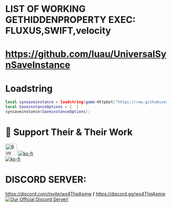 # LIST OF WORKING GETHIDDENPROPERTY EXEC: FLUXUS,SWIFT,velocity
# https://github.com/luau/UniversalSynSaveInstance

# Loadstring

```lua
local synsaveinstance = loadstring(game:HttpGet("https://raw.githubusercontent.com/verysigmapro/UniversalSynSaveInstance-With-Save-Terrain/refs/heads/main/saveinstance.luau", true), "saveinstance")();
local SaveinstanceOptions = {  }
synsaveinstance(SaveinstanceOptions);
```

# 💖 Support Their & Their Work

<a href='https://ko-fi.com/M4M1JNH5G' target='_blank'><img height='36' style='border:0px;height:36px;' src='https://storage.ko-fi.com/cdn/kofi2.png?v=3' border='0' alt='Buy Me a Coffee at ko-fi.com' title='KO-FI' /></a>
[![ko-fi](https://ko-fi.com/img/githubbutton_sm.svg)](https://ko-fi.com/M4M1JNH5G "KO-FI")
<br />
[![ko-fi](https://user-images.githubusercontent.com/95628489/231759262-25661006-b7ca-4967-a79d-2b465cd9575a.png)](https://ko-fi.com/M4M1JNH5G "KO-FI QR-CODE")

# DISCORD SERVER:<br />

<https://discord.com/invite/wx4ThpAsmw> **/** <https://discord.gg/wx4ThpAsmw><br />
[<img src="https://discordapp.com/api/guilds/1022465460517740654/widget.png?style=banner2" alt="Our Official Discord Server!"></img>](https://discord.com/invite/wx4ThpAsmw)<br />
